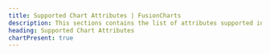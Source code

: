 ```yaml
---
title: Supported Chart Attributes | FusionCharts
description: This sections contains the list of attributes supported in excel export feature with the detailed description.
heading: Supported Chart Attributes
chartPresent: true
---
```


